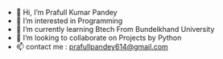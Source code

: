 - 👋 Hi, I’m Prafull Kumar Pandey
- 👀 I’m interested in Programming
- 🌱 I’m currently learning Btech From Bundelkhand University
- 💞️ I’m looking to collaborate on Projects by Python
- 📫 contact me : prafullpandey614@gmail.com

<!---
prafullpandey614/prafullpandey614 is a ✨ special ✨ repository because its `README.md` (this file) appears on your GitHub profile.
You can click the Preview link to take a look at your changes.
--->
